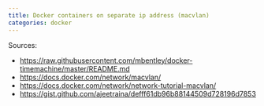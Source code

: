 ```yaml
---
title: Docker containers on separate ip address (macvlan)
categories: docker
---
```


Sources: 
 * <https://raw.githubusercontent.com/mbentley/docker-timemachine/master/README.md>
 * <https://docs.docker.com/network/macvlan/>
 * <https://docs.docker.com/network/network-tutorial-macvlan/>
 * <https://gist.github.com/ajeetraina/defff61db96b88144509d728196d7853>